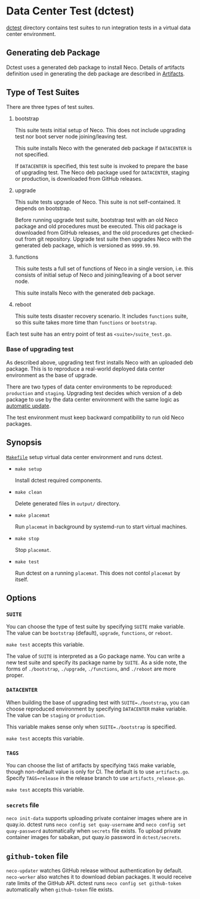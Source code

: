Data Center Test (dctest)
=========================

[dctest](dctest/) directory contains test suites to run integration
tests in a virtual data center environment.

Generating deb Package
----------------------

Dctest uses a generated deb package to install Neco.
Details of artifacts definition used in generating the deb package are
described in [Artifacts](artifacts.md).

Type of Test Suites
-------------------

There are three types of test suites.

1. bootstrap

    This suite tests initial setup of Neco.  This does not include
    upgrading test nor boot server node joining/leaving test.

    This suite installs Neco with the generated deb package if `DATACENTER`
    is not specified.

    If `DATACENTER` is specified, this test suite is invoked to prepare the base
    of upgrading test.  The Neco deb package used for `DATACENTER`, staging or
    production, is downloaded from GitHub releases.

2. upgrade

    This suite tests upgrade of Neco. This suite is not self-contained. It depends on bootstrap.

    Before running upgrade test suite, bootstrap test with an old Neco package and old procedures must be executed.
    This old package is downloaded from GitHub releases, and the old procedures get checked-out from git repository.
    Upgrade test suite then upgrades Neco with the generated deb package,
    which is versioned as `9999.99.99`.

3. functions

    This suite tests a full set of functions of Neco in a single version,
    i.e. this consists of initial setup of Neco and joining/leaving of
    a boot server node.

    This suite installs Neco with the generated deb package.

4. reboot

    This suite tests disaster recovery scenario.
    It includes `functions` suite, so this suite takes more time than `functions` or `bootstrap`. 

Each test suite has an entry point of test as `<suite>/suite_test.go`.

### Base of upgrading test

As described above, upgrading test first installs Neco with an uploaded deb
package.  This is to reproduce a real-world deployed data center environment
as the base of upgrade.

There are two types of data center environments to be reproduced: `production`
and `staging`.  Upgrading test decides which version of a deb package to use
by the data center environment with the same logic as
[automatic update](update#tag-name-and-release-flow).

The test environment must keep backward compatibility to run old Neco packages.

Synopsis
--------

[`Makefile`](Makefile) setup virtual data center environment and runs dctest.

* `make setup`

    Install dctest required components.

* `make clean`

    Delete generated files in `output/` directory.

* `make placemat`

    Run `placemat` in background by systemd-run to start virtual machines.

* `make stop`

    Stop `placemat`.

* `make test`

    Run dctest on a running `placemat`.  This does not contol `placemat` by itself.

Options
-------

### `SUITE`

You can choose the type of test suite by specifying `SUITE` make variable.
The value can be `bootstrap` (default), `upgrade`, `functions`, or `reboot`.

`make test` accepts this variable.

The value of `SUITE` is interpreted as a Go package name.  You can write
a new test suite and specify its package name by `SUITE`.  As a side note,
the forms of `./bootstrap`, `./upgrade`, `./functions`, and `./reboot` are more proper.

### `DATACENTER`

When building the base of upgrading test with `SUITE=./bootstrap`,
you can choose reproduced environment by specifying `DATACENTER` make
variable.
The value can be `staging` or `production`.

This variable makes sense only when `SUITE=./bootstrap` is specified.

`make test` accepts this variable.

### `TAGS`

You can choose the list of artifacts by specifying `TAGS` make variable,
though non-default value is only for CI.
The default is to use `artifacts.go`.
Specify `TAGS=release` in the release branch to use `artifacts_release.go`.

`make test` accepts this variable.

### `secrets` file

`neco init-data` supports uploading private container images where are in quay.io.
dctest runs `neco config set quay-username` and `neco config set quay-password` automatically when `secrets` file exists.
To upload private container images for sabakan, put quay.io password in `dctest/secrets`.

## `github-token` file

`neco-updater` watches GitHub release without authentication by default. `neco-worker` also watches it to download debian packages.
It would receive rate limits of the GitHub API. dctest runs `neco config set github-token` automatically when `github-token` file exists.
